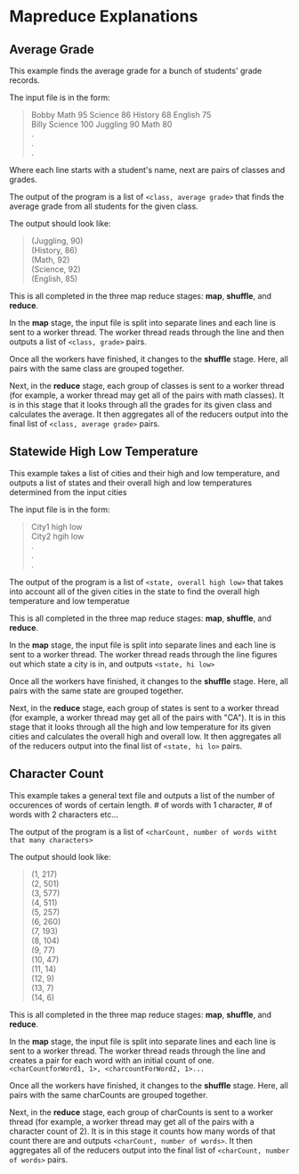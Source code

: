 Mapreduce Explanations
=========

Average Grade
-------------------------
This example finds the average grade for a bunch of students' grade records.
  
The input file is in the form:
> Bobby Math 95 Science 86 History 68 English 75  
> Billy Science 100 Juggling 90 Math 80  
> .  
> .  
> .

Where each line starts with a student's name, next are pairs of classes and grades.  
  
The output of the program is a list of `<class, average grade>` that finds the average grade from all students for the given class. 
  
The output should look like:
> (Juggling, 90)  
> (History, 86)  
> (Math, 92)  
> (Science, 92)  
> (English, 85)  

This is all completed in the three map reduce stages: **map**, **shuffle**, and **reduce**.
  
In the **map** stage, the input file is split into separate lines and each line is sent to a worker thread. The worker thread reads through the line and then outputs a list of `<class, grade>` pairs.
  
Once all the workers have finished, it changes to the **shuffle** stage. Here, all pairs with the same class are grouped together.
  
Next, in the **reduce** stage, each group of classes is sent to a worker thread (for example, a worker thread may get all of the pairs with math classes). It is in this stage that it looks through all the grades for its given class and calculates the average. It then aggregates all of the reducers output into the final list of `<class, average grade>` pairs.

Statewide High Low Temperature
-------------------------
This example takes a list of cities and their high and low temperature, and outputs a list of states and their overall high and low temperatures determined from the input cities
  
The input file is in the form:
> City1 high low  
> City2 hgih low  
> .  
> .  
> .
  
The output of the program is a list of `<state, overall high low>` that takes into account all of the given cities in the state to find the overall high temperature and low temperatue

This is all completed in the three map reduce stages: **map**, **shuffle**, and **reduce**.
  
In the **map** stage, the input file is split into separate lines and each line is sent to a worker thread. The worker thread reads through the line figures out which state a city is in, and outputs `<state, hi low>`
  
Once all the workers have finished, it changes to the **shuffle** stage. Here, all pairs with the same state are grouped together.
  
Next, in the **reduce** stage, each group of states is sent to a worker thread (for example, a worker thread may get all of the pairs with "CA"). It is in this stage that it looks through all the high and low temperature for its given cities and calculates the overall high and overall low. It then aggregates all of the reducers output into the final list of `<state, hi lo>` pairs.

Character Count
-------------------------
This example takes a general text file and outputs a list of the number of occurences of words of certain length. # of words with 1 character, # of words with 2 characters etc...

The output of the program is a list of `<charCount, number of words witht that many characters>`

The output should look like:
>  (1, 217)  
>  (2, 501)  
>  (3, 577)  
>  (4, 511)  
>  (5, 257)  
>  (6, 260)  
>  (7, 193)  
>  (8, 104)  
>  (9, 77)  
>  (10, 47)  
>  (11, 14)  
>  (12, 9)  
>  (13, 7)  
>  (14, 6)  

This is all completed in the three map reduce stages: **map**, **shuffle**, and **reduce**.
  
In the **map** stage, the input file is split into separate lines and each line is sent to a worker thread. The worker thread reads through the line and creates a pair for each word with an initial count of one. `<charCountforWord1, 1>, <charcountForWord2, 1>...`
  
Once all the workers have finished, it changes to the **shuffle** stage. Here, all pairs with the same charCounts are grouped together.
  
Next, in the **reduce** stage, each group of charCounts is sent to a worker thread (for example, a worker thread may get all of the pairs with a character count of 2). It is in this stage it counts how many words of that count there are and outputs `<charCount, number of words>`. It then aggregates all of the reducers output into the final list of `<charCount, number of words>` pairs.

